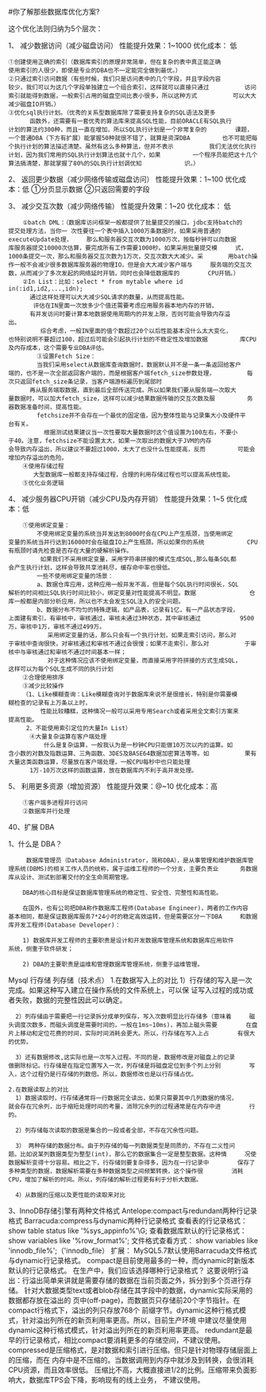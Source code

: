 #你了解那些数据库优化方案? 
	
这个优化法则归纳为5个层次：  

1、  减少数据访问（减少磁盘访问）	性能提升效果：1~1000  优化成本：		低

	①创建使用正确的索引（数据库索引的原理非常简单，但在复杂的表中真正能正确			使用索引的人很少，即使是专业的DBA也不一定能完全做到最优。）
	②只通过索引访问数据（有些时候，我们只是访问表中的几个字段，并且字段内容			较少，我们可以为这几个字段单独建立一个组合索引，这样就可以直接只通过			访问索引就能得到数据，一般索引占用的磁盘空间比表小很多，所以这种方式			可以大大减少磁盘IO开销。）
	③优化sql执行计划。（优秀的关系型数据库除了需要支持复杂的SQL语法及更多
		  函数外，还需要有一套优秀的算法库来提高SQL性能，目前ORACLE有SQL执行		  计划的算法约300种，而且一直在增加，所以SQL执行计划是一个非常复杂的		  课题，一个普通DBA（下方有扩展）能掌握50种就很不错了，就算是资深DBA			也不可能把每个执行计划的算法描述清楚。虽然有这么多种算法，但并不表示			我们无法优化执行计划，因为我们常用的SQL执行计划算法也就十几个，如果			一个程序员能把这十几个算法搞清楚，那就掌握了80%的SQL执行计划调优知			识。）

2、  返回更少数据（减少网络传输或磁盘访问）      性能提升效果：1~100  		优化成本：低
		①分页显示数据
		②只返回需要的字段

3、  减少交互次数（减少网络传输）	性能提升效果：1~20  优化成本：		低

		①batch DML：（数据库访问框架一般都提供了批量提交的接口，jdbc支持batch的		提交处理方法，当你一 次性要往一个表中插入1000万条数据时，如果采用普通的		executeUpdate处理，	那么和服务器交互次数为1000万次，按每秒钟可以向数据		库服务器提交10000次估算，要完成所有工作需要1000秒。如果采用批量提交模		式，1000条提交一次，那么和服务器交互次数为1万次，交互次数大大减少。采		用batch操作一般不会减少很多数据库服务器的物理IO，但是会大大减少客户端与		服务端的交互次数，从而减少了多次发起的网络延时开销，同时也会降低数据库的		CPU开销。）
		②In List：比如：select * from mytable where id in(:id1,id2,...,idn);
		  通过这样处理可以大大减少SQL请求的数量，从而提高性能。
		   评估在IN里面一次放多少个值还需要考虑应用服务器本地内存的开销，
		  有并发访问时要计算本地数据使用周期内的并发上限，否则可能会导致内存溢			出。
		     综合考虑，一般IN里面的值个数超过20个以后性能基本没什么太大变化，			也特别说明不要超过100，超过后可能会引起执行计划的不稳定性及增加数据			库CPU及内存成本，这个需要专业DBA评估。
			③设置Fetch Size：
		    当我们采用select从数据库查询数据时，数据默认并不是一条一条返回给客户			端的，也不是一次全部返回客户端的，而是根据客户端fetch_size参数处理，			每次只返回fetch_size条记录，当客户端游标遍历到尾部时
		  再从服务端取数据，直到最后全部传送完成。所以如果我们要从服务端一次取大			量数据时，可以加大fetch_size，这样可以减少结果数据传输的交互次数及服			务器数据准备时间，提高性能。
		    fetchsize并不会存在一个最优的固定值，因为整体性能与记录集大小及硬件平			台有关。
	          根据测试结果建议当一次性要取大量数据时这个值设置为100左右，不要小			于40。注意，fetchsize不能设置太大，如果一次取出的数据大于JVM的内存			会导致内存溢出，所以建议不要超过1000，太大了也没什么性能提高，反而			可能会增加内存溢出的危险。
		④使用存储过程
		   大型数据库一般都支持存储过程，合理的利用存储过程也可以提高系统性能。
		⑤优化业务逻辑


4、  减少服务器CPU开销（减少CPU及内存开销）	性能提升效果：1~5  	优化成本：低

		①使用绑定变量：
		    不使用绑定变量的系统当并发达到8000时会在CPU上产生瓶颈，当使用绑定			变量的系统当并行达到16000时会在磁盘IO上产生瓶颈。所以如果你的系统			CPU有瓶颈时请先检查是否存在大量的硬解析操作。
		     如果我们不采用绑定变量，采用字符串拼接的模式生成SQL,那么每条SQL都			会产生执行计划，这样会导致共享池耗尽，缓存命中率也很低。
		  	一些不使用绑定变量的场景：
		    a、数据仓库应用，这种应用一般并发不高，但是每个SQL执行时间很长，SQL				解析的时间相比SQL执行时间比较小，绑定变量对性能提高不明显。数据				仓库一般都是内部分析应用，所以也不太会发生SQL注入的安全问题。
		    b、数据分布不均匀的特殊逻辑，如产品表，记录有1亿，有一产品状态字段，			上面建有索引，有审核中，审核通过，审核未通过3种状态，其中审核通过			9500万，审核中1万，审核不通过499万。
			   采用绑定变量的话，那么只会有一个执行计划，如果走索引访问，那么对			于审核中查询很快，对审核通过和审核不通过会很慢；如果不走索引，那么对			于审核中与审核通过和审核不通过时间基本一样；
			   对于这种情况应该不使用绑定变量，而直接采用字符拼接的方式生成SQL，				这样可以为每个SQL生成不同的执行计划	
		②合理使用排序
		③减少比较操作
		（1、Like模糊查询：Like模糊查询对于数据库来说不是很擅长，特别是你需要模			糊检查的记录有上万条以上时，
		     性能比较糟糕，这种情况一般可以采用专用Search或者采用全文索引方案来			提高性能。
		 2、不能使用索引定位的大量In List）
		  ④大量复杂运算在客户端处理
		      什么是复杂运算，一般我认为是一秒钟CPU只能做10万次以内的运算。如			含小数的对数及指数运算、三角函数、3DES及BASE64数据加密算法等等。如		  	果有大量这类函数运算，尽量放在客户端处理，一般CPU每秒中也只能处理
		  1万-10万次这样的函数运算，放在数据库内不利于高并发处理。

5、  利用更多资源（增加资源）	性能提升效果：@~10  优化成本：高
	   
		①客户端多进程并行访问
		②数据库并行处理


40、扩展  DBA

   1、什么是 DBA？

         数据库管理员（Database Administrator，简称DBA），是从事管理和维护数据库管		理系统(DBMS)的相关工作人员的统称，属于运维工程师的一个分支，主要负责业		务数据库从设计、测试到部署交付的全生命周期管理。

		DBA的核心目标是保证数据库管理系统的稳定性、安全性、完整性和高性能。

		在国外，也有公司把DBA称作数据库工程师(Database Engineer)，两者的工作内容		基本相同，都是保证数据库服务7*24小时的稳定高效运转，但是需要区分一下DBA		和数据库开发工程师(Database Developer)：

		1) 数据库开发工程师的主要职责是设计和开发数据库管理系统和数据库应用软件		系统，侧重于软件研发；

		2) DBA的主要职责是运维和管理数据库管理系统，侧重于运维管理。


Mysql 行存储 列存储（技术点）
	1.在数据写入上的对比
	  1）行存储的写入是一次完成。如果这种写入建立在操作系统的文件系统上，可以保		证写入过程的成功或者失败，数据的完整性因此可以确定。

	  2）列存储由于需要把一行记录拆分成单列保存，写入次数明显比行存储多（意味着		磁头调度次数多，而磁头调度是需要时间的，一般在1ms~10ms)，再加上磁头需要		在盘片上移动和定位花费的时间，实际时间消耗会更大。所以，行存储在写入上占		有很大的优势。

	  3）还有数据修改,这实际也是一次写入过程。不同的是，数据修改是对磁盘上的记录		做删除标记。行存储是在指定位置写入一次，列存储是将磁盘定位到多个列上分别		写入，这个过程仍是行存储的列数倍。所以，数据修改也是以行存储占优。

	2.在数据读取上的对比
	  1）数据读取时，行存储通常将一行数据完全读出，如果只需要其中几列数据的情况，		就会存在冗余列，出于缩短处理时间的考量，消除冗余列的过程通常是在内存中进		行的。

	  2）列存储每次读取的数据是集合的一段或者全部，不存在冗余性问题。

	  3） 两种存储的数据分布。由于列存储的每一列数据类型是同质的，不存在二义性问		题。比如说某列数据类型为整型(int)，那么它的数据集合一定是整型数据。这种情		况使数据解析变得十分容易。相比之下，行存储则要复杂得多，因为在一行记录中		保存了多种类型的数据，数据解析需要在多种数据类型之间频繁转换，这个操作很		消耗CPU，增加了解析的时间。所以，列存储的解析过程更有利于分析大数据。

	  4）从数据的压缩以及更性能的读取来对比	

3、InnoDB存储引擎有两种文件格式
Antelope:compact与redundant两种行记录格式
Barracuda:compress与dynamic两种行记录格式
查看表的行记录格式：
show table status like '%sys_appinfo%'\G;
查看数据库默认的行记录格式：
show variables like '%row_format%';
文件格式查看方式：
show variables like 'innodb_file%';（'innodb_file）
扩展：
MySQL5.7默认使用Barracuda文件格式与dynamic行记录格式。
compact是目前使用最多的一种，而dynamic时新版本默认的行记录格式。
在生产中，我们应该选择哪种行记录格式？
这要说明行溢出：行溢出简单来讲就是需要存储的数据在当前页面之外，拆分到多个页进行存储。
针对大数据类型text或者blob存储在其字段中的数据，dynamic实际采用的数据都存放在溢出的
页中(off-page)，而数据页只存储前20个字节指针。在compact行格式下，溢出的列只存放768个
前缀字节。dynamic这种行格式模式，针对溢出列所在的新页利用率更高。所以，目前生产环境
中建议尽量使用dynamic这种行格式模式，针对溢出列所在的新页利用率更高。
redundant是最早的行记录格式，相比compact要消耗更多的存储空间，不建议使用。
compressed是压缩格式，是对数据和索引进行压缩。但只是针对物理存储层面上的压缩，而在
内存中是不压缩的。当数据调用到内存中就涉及到转换，会很消耗CPU资源，而且效率很低。
压缩比不高，大概直接进1/2的比例。压缩带来负面影响大，数据库TPS会下降，影响现有的线上业务，
不建议使用。

